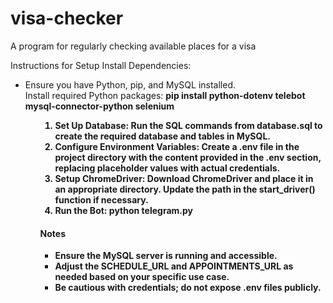 # visa-checker
A program for regularly checking available places for a visa

Instructions for Setup
Install Dependencies:
<ul> 
<li> Ensure you have Python, pip, and MySQL installed. </li>
Install required Python packages:
  <b>pip install python-dotenv telebot mysql-connector-python selenium
<b/></li> <ul/>

<ol>
<li> Set Up Database:
Run the SQL commands from database.sql to create the required database and tables in MySQL. </li>
<li> Configure Environment Variables:
Create a .env file in the project directory with the content provided in the .env section, replacing placeholder values with actual credentials. </li>
<li>Setup ChromeDriver: 
Download ChromeDriver and place it in an appropriate directory. Update the path in the start_driver() function if necessary. </li>
<li> Run the Bot:
python telegram.py </li>


</ol>
<h4> Notes </h4>
  <ul> 
  <li>
    Ensure the MySQL server is running and accessible.  </li>
<li>Adjust the SCHEDULE_URL and APPOINTMENTS_URL as needed based on your specific use case. </li>
<li>Be cautious with credentials;
    do not expose .env files publicly. </li>
 </ul>
